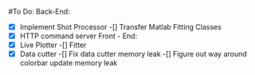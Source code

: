 #To Do:
Back-End:
-[x] Implement Shot Processor
-[] Transfer Matlab Fitting Classes
-[x] HTTP command server
Front - End:
-[x] Live Plotter
-[] Fitter
-[x] Data cutter
-[] Fix data cutter memory leak
-[] Figure out way around colorbar update memory leak